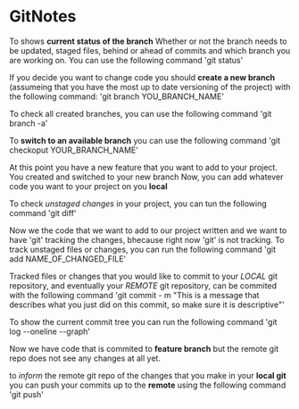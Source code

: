 # GitNotes

To shows **current status of the branch** Whether or not the branch needs to be updated, staged files, behind or ahead of commits and which branch you are working on. You can use the following command 'git status'

If you decide you want to change code you should **create a new branch** (assumeing that you have the most up to date versioning of the project) with the following command: 'git branch YOU_BRANCH_NAME'

To check all created branches, you can use the following command 'git branch -a'

To **switch to an available branch** you can use the following command 'git checkoput YOUR_BRANCH_NAME'

At this point you have a new feature that you want to add to your project. You created and switched to your new branch Now, you can add whatever code you want to your project on you **local**

To check *unstaged changes* in your project, you can tun the following command 'git diff'

Now we the code that we want to add to our project written and we want to have 'git' tracking the changes, bhecause right now 'git' is not tracking. To track unstaged files or changes, you can run the following command 'git add NAME_OF_CHANGED_FILE'

Tracked files or changes that you would like to commit to your *LOCAL* git repository, and eventually your *REMOTE* git repository, can be commited with the following command 'git commit - m "This is a message that describes what you just did on this commit, so make sure it is descriptive"'

To show the current commit tree you can run the following command 'git log --oneline --graph'

Now we have code that is commited to **feature branch** but the remote git repo does not see any changes at all yet.

to *inform* the remote git repo of the changes that you make in your **local git** you can push your commits up to the **remote** using the following command 'git push'
